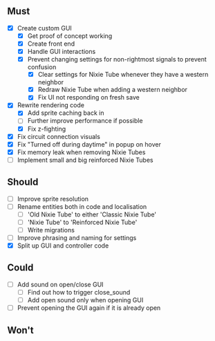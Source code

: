 ## Must

- [x] Create custom GUI
  - [x] Get proof of concept working
  - [x] Create front end
  - [x] Handle GUI interactions
  - [x] Prevent changing settings for non-rightmost signals to prevent confusion
    - [x] Clear settings for Nixie Tube whenever they have a western neighbor
    - [x] Redraw Nixie Tube when adding a western neighbor
    - [x] Fix UI not responding on fresh save
- [x] Rewrite rendering code
  - [x] Add sprite caching back in
  - [ ] Further improve performance if possible
  - [x] Fix z-fighting
- [x] Fix circuit connection visuals
- [x] Fix "Turned off during daytime" in popup on hover
- [x] Fix memory leak when removing Nixie Tubes
- [ ] Implement small and big reinforced Nixie Tubes

## Should

- [ ] Improve sprite resolution
- [ ] Rename entities both in code and localisation
  - [ ] 'Old Nixie Tube' to either 'Classic Nixie Tube'
  - [ ] 'Nixie Tube' to 'Reinforced Nixie Tube'
  - [ ] Write migrations
- [ ] Improve phrasing and naming for settings
- [x] Split up GUI and controller code

## Could

- [ ] Add sound on open/close GUI
  - [ ] Find out how to trigger close_sound
  - [ ] Add open sound only when opening GUI
- [ ] Prevent opening the GUI again if it is already open

## Won't
